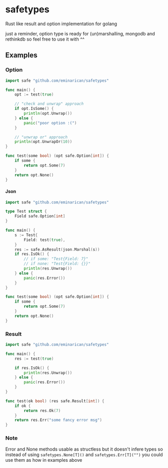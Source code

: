 # safetypes
Rust like result and option implementation for golang

just a reminder, option type is ready for (un)marshalling, mongodb and rethinkdb so feel free to use it with ^^

## Examples

### Option
```go
import safe "github.com/eminarican/safetypes"

func main() {
    opt := test(true)

    // "check and unwrap" approach
    if opt.IsSome() {
        println(opt.Unwrap())
    } else {
        panic("poor option :(")
    }

    // "unwrap or" approach
    println(opt.UnwrapOr(10))
}

func test(some bool) (opt safe.Option[int]) {
    if some {
        return opt.Some(7)
    }
    return opt.None()
}
```

#### Json
```go
import safe "github.com/eminarican/safetypes"

type Test struct {
    Field safe.Option[int]
}

func main() {
    s := Test{
	    Field: test(true),
	}
    res := safe.AsResult(json.Marshal(s))
    if res.IsOk() {
        // if some: "Test{Field: 7}"
        // if none: "Test{Field: {}}"
        println(res.Unwrap())
    } else {
        panic(res.Error())
    }
}

func test(some bool) (opt safe.Option[int]) {
    if some {
        return opt.Some(7)
    }
    return opt.None()
}
```

### Result
```go
import safe "github.com/eminarican/safetypes"

func main() {
    res := test(true)

    if res.IsOk() {
        println(res.Unwrap())
    } else {
        panic(res.Error())
    }
}

func test(ok bool) (res safe.Result[int]) {
    if ok {
        return res.Ok(7)
    }
    return res.Err("some fancy error msg")
}
```

### Note
Error and None methods usable as structless but it doesn't infere types so instead of using `safetypes.None[T]()` and `safetypes.Err[T]("")` you could use them as how in examples above
